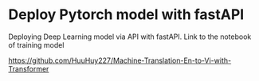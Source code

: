 # Deploy Pytorch model with fastAPI
Deploying Deep Learning model via API with fastAPI. Link to the notebook of training model

https://github.com/HuuHuy227/Machine-Translation-En-to-Vi-with-Transformer

